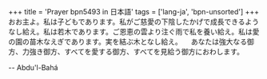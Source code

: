 +++
title = 'Prayer bpn5493 in 日本語'
tags = ['lang-ja', 'bpn-unsorted']
+++
おお主よ。私は子どもであります。私がご慈愛の下陰したかげで成長できるようなし給え。私は若木であります。ご恩恵の雲より注ぐ雨で私を養い給え。私は愛の園の苗木なえぎであります。実を結ぶ木となし給え。
　あなたは強大なる御方、力強き御方、すべてを愛する御方、すべてを見給う御方におわします。

-- Abdu'l-Bahá
